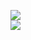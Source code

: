 [![](https://img.shields.io/badge/Made%20With-Github%20Spray-lightgrey.svg?style=for-the-badge&logo=github)](https://github.com/Annihil/github-spray#646)  
[![](https://i.imgur.com/2DrTn0Z.gif)](https://github.com/Annihil/github-spray)